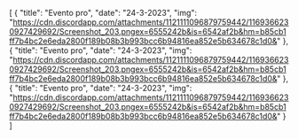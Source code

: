 [
{
  "title": "Evento pro",
  "date": "24-3-2023",
  "img": "https://cdn.discordapp.com/attachments/1121111096879759442/1169366230927429692/Screenshot_203.pngex=6555242b&is=6542af2b&hm=b85cb1ff7b4bc2e6eda2800f189b08b3b993bcc6b94816ea852e5b634678c1d0&"
},
{
  "title": "Evento pro",
  "date": "24-3-2023",
  "img": "https://cdn.discordapp.com/attachments/1121111096879759442/1169366230927429692/Screenshot_203.pngex=6555242b&is=6542af2b&hm=b85cb1ff7b4bc2e6eda2800f189b08b3b993bcc6b94816ea852e5b634678c1d0&"
},
{
  "title": "Evento pro",
  "date": "24-3-2023",
  "img": "https://cdn.discordapp.com/attachments/1121111096879759442/1169366230927429692/Screenshot_203.pngex=6555242b&is=6542af2b&hm=b85cb1ff7b4bc2e6eda2800f189b08b3b993bcc6b94816ea852e5b634678c1d0&"
}
]

